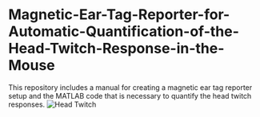 # Magnetic-Ear-Tag-Reporter-for-Automatic-Quantification-of-the-Head-Twitch-Response-in-the-Mouse
This repository includes a manual for creating a magnetic ear tag reporter setup and the MATLAB code that is necessary to quantify the head twitch responses.
<img alt="Head Twitch" src="https://media.giphy.com/media/vFKqnCdLPNOKc/giphy.gif">
